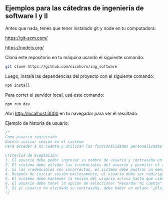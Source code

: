 ## Ejemplos para las cátedras de ingeniería de software I y II

Antes que nada, tenés que tener instalado git y node en tu computadora:

https://git-scm.com/

https://nodejs.org/

Cloná este repositorio en tu máquina usando el siguiente comando:

```bash 
git clone https://github.com/nicohorn/ing_software
```

Luego, instalá las dependencias del proyecto con el siguiente comando:

```bash
npm install
```

Para correr el servidor local, usá este comando:
```bash
npm run dev
```

Abrí [http://localhost:3000](http://localhost:3000) en tu navegador para ver el resultado.


Ejemplo de historia de usuario:

```js
/*
Como usuario registrado
Quiero iniciar sesión en el sistema
Para acceder a mi cuenta y utilizar las funcionalidades personalizadas

Criterios de aceptación:
1. El usuario debe poder ingresar su nombre de usuario y contraseña en la página de inicio de sesión.
2. El sistema debe validar las credenciales del usuario y permitir el acceso si son correctas.
3. Si las credenciales son incorrectas, el sistema debe mostrar un mensaje de error y permitir al usuario intentarlo nuevamente.
4. Después de iniciar sesión exitosamente, el usuario debe ser redirigido a su página de perfil o dashboard.
5. El sistema debe mantener la sesión del usuario activa hasta que cierre sesión o después de un período de inactividad predefinido.
6. El usuario debe tener la opción de seleccionar "Recordar mi cuenta" para que sus credenciales se almacenen de forma segura y se auto-completen en futuros inicios de sesión.
7. Si el usuario ha olvidado su contraseña, debe haber un enlace "¿Olvidaste tu contraseña?" que le permita restablecerla a través de su correo electrónico registrado.
*/
```
